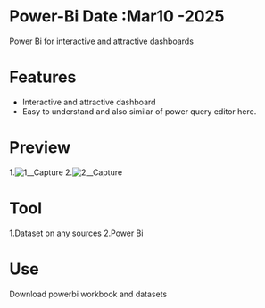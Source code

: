 # Power-Bi  Date :Mar10 -2025
Power Bi for interactive and attractive dashboards
# Features
- Interactive and attractive dashboard 
- Easy to understand and also similar of power query editor here.
# Preview
1.![1__Capture](https://github.com/user-attachments/assets/49a182f4-8f51-4501-aef3-03f58701b571)
2.![2__Capture](https://github.com/user-attachments/assets/63768a53-6346-4908-b1c0-5fe79bd82346)

# Tool
1.Dataset on any sources
2.Power Bi
# Use
Download powerbi workbook and datasets


